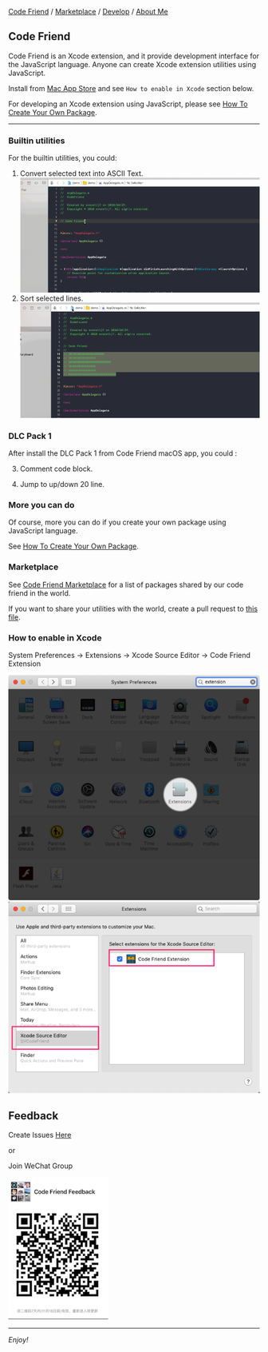 [Code Friend](https://qvcodefriend.github.io/) / [Marketplace](https://qvcodefriend.github.io/marketplace) / [Develop](https://qvcodefriend.github.io/develop) / [About Me](https://github.com/everettjf)

## Code Friend

Code Friend is an Xcode extension, and it provide development interface for the JavaScript language. Anyone can create Xcode extension utilities using JavaScript.

Install from [Mac App Store](https://itunes.apple.com/cn/app/code-friend/id1441249580) and see `How to enable in Xcode` section below.

For developing an Xcode extension using JavaScript, please see [How To Create Your Own Package](https://qvcodefriend.github.io/develop).

---

### Builtin utilities

For the builtin utilities, you could:
1) Convert selected text into ASCII Text.
![](image/codefriend-asciitext.gif)
2) Sort selected lines.
![](image/codefriend-sort.gif)


### DLC Pack 1

After install the DLC Pack 1 from Code Friend macOS app, you could :

3) Comment code block.

4) Jump to up/down 20 line.


### More you can do

Of course, more you can do if you create your own package using JavaScript language.

See [How To Create Your Own Package](https://qvcodefriend.github.io/develop).

### Marketplace

See [Code Friend Marketplace](https://qvcodefriend.github.io/marketplace/) for a list of packages shared by our code friend in the world.

If you want to share your utilities with the world, create a pull request to [this file](https://github.com/qvcodefriend/qvcodefriend.github.io/blob/master/marketplace/README.md).


### How to enable in Xcode

System Preferences -> Extensions -> Xcode Source Editor -> Code Friend Extension

![](image/enable-step1.png)
![](image/enable-step2.png)


## Feedback

Create Issues [Here](https://github.com/qvcodefriend/qvcodefriend.github.io/issues)

or 

Join WeChat Group

![](/media/15419504126835.jpg)


---

*Enjoy!*


